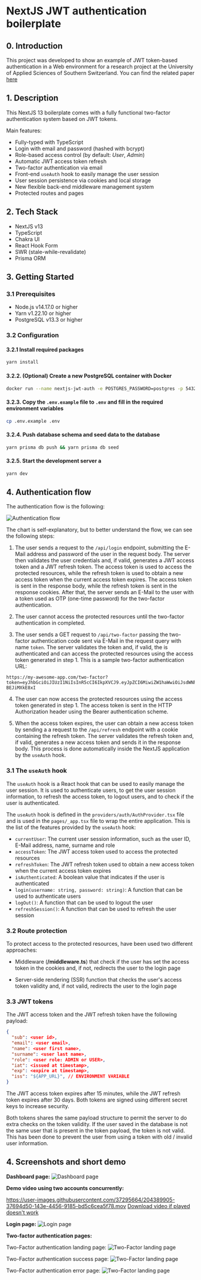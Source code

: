 # NextJS JWT authentication boilerplate

## 0. Introduction

This project was developed to show an example of JWT token-based authentication in a Web environment for a research project at the University of Applied Sciences of Southern Switzerland. You can find the related paper [here](./paper/README.md)

## 1. Description

This NextJS 13 boilerplate comes with a fully functional two-factor authentication system based on JWT tokens.

Main features:

- Fully-typed with TypeScript
- Login with email and password (hashed with bcrypt)
- Role-based access control (by default: *User*, *Admin*)
- Automatic JWT access token refresh
- Two-factor authentication via email
- Front-end `useAuth` hook to easily manage the user session
- User session persistence via cookies and local storage
- New flexible back-end middleware management system
- Protected routes and pages

## 2. Tech Stack

- NextJS v13
- TypeScript
- Chakra UI
- React Hook Form
- SWR (stale-while-revalidate)
- Prisma ORM

## 3. Getting Started

### 3.1 Prerequisites

- Node.js v14.17.0 or higher
- Yarn v1.22.10 or higher
- PostgreSQL v13.3 or higher

### 3.2 Configuration

#### 3.2.1 Install required packages

```sh
yarn install
```

#### 3.2.2. (Optional) Create a new PostgreSQL container with Docker
  
```sh
docker run --name nextjs-jwt-auth -e POSTGRES_PASSWORD=postgres -p 5432:5432 -d postgres
```

#### 3.2.3. Copy the `.env.example` file to `.env` and fill in the required environment variables

```sh
cp .env.example .env
```

#### 3.2.4. Push database schema and seed data to the database
  
```sh
yarn prisma db push && yarn prisma db seed
```

#### 3.2.5. Start the development server a

```sh
yarn dev
```

## 4. Authentication flow

The authentication flow is the following:

![Authentication flow](./paper/images/demo/demo_auth_flow.jpeg)

The chart is self-explanatory, but to better understand the flow, we can see the following steps:

1. The user sends a request to the `/api/login` endpoint, submitting the E-Mail address and password of the user in the request body. The server then validates the user credentials and, if valid, generates a JWT access token and a JWT refresh token. The access token is used to access the protected resources, while the refresh token is used to obtain a new access token when the current access token expires. The access token is sent in the response body, while the refresh token is sent in the response cookies. After that, the server sends an E-Mail to the user with a token used as OTP (one-time password) for the two-factor authentication.

2. The user cannot access the protected resources until the two-factor authentication in completed.

3. The user sends a GET request to `/api/two-factor` passing the two-factor authentication code sent via E-Mail in the request query with name `token`. The server validates the token and, if valid, the is authenticated and can access the protected resources using the access token generated in step 1. This is a sample two-factor authentication URL:

  ```url
  https://my-awesome-app.com/two-factor?token=eyJhbGciOiJIUzI1NiIsInR5cCI6IkpXVCJ9.eyJpZCI6MiwiZW1haWwiOiJsdWNhNjQ2OUBnbWFpbC5jb20iLCJuYW1lIjoiSmFuZSIsInN1cm5hbWUiOiJXaGl0ZSIsInJvbGUiOiJBRE1JTiIsImlhdCI6MTY2OTU0Mjk3MiwiZXhwIjoxNjY5NTQzODcyfQ.swKDoKXq72NOzOmRj781_X1EiH2pw2F-BEJiMXkE8xI
  ```

4. The user can now access the protected resources using the access token generated in step 1. The access token is sent in the HTTP Authorization header using the Bearer authentication scheme.

5. When the access token expires, the user can obtain a new access token by sending a a request to the `/api/refresh` endpoint with a cookie containing the refresh token. The server validates the refresh token and, if valid, generates a new access token and sends it in the response body. This process is done automatically inside the NextJS application by the `useAuth` hook.

### 3.1  The `useAuth` hook

The `useAuth` hook is a React hook that can be used to easily manage the user session. It is used to authenticate users, to get the user session information, to refresh the access token, to logout users, and to check if the user is authenticated.

The `useAuth` hook is defined in the `providers/auth/AuthProvider.tsx` file and is used in the `pages/_app.tsx` file to wrap the entire application. This is the list of the features provided by the `useAuth` hook:

- `currentUser`: The current user session information, such as the user ID, E-Mail address, name, surname and role
- `accessToken`: The JWT access token used to access the protected resources
- `refreshToken`: The JWT refresh token used to obtain a new access token when the current access token expires
- `isAuthenticated`: A boolean value that indicates if the user is authenticated
- `login(username: string, password: string)`: A function that can be used to authenticate users
- `logOut()`: A function that can be used to logout the user
- `refreshSession()`: A function that can be used to refresh the user session

### 3.2 Route protection

To protect access to the protected resources, have been used two different approaches:

- Middleware (**/middleware.ts**) that check if the user has set the access token in the cookies and, if not, redirects the user to the login page

- Server-side rendering (SSR) function that checks the user's access token validity and, if not valid, redirects the user to the login page

### 3.3 JWT tokens

The JWT access token and the JWT refresh token have the following payload:

```json
{
  "sub": <user id>,
  "email": <user email>,
  "name": <user first name>,
  "surname": <user last name>,
  "role": <user role: ADMIN or USER>,
  "iat": <issued at timestamp>,
  "exp": <expire at timestamp>,
  "iss": "${APP_URL}", // ENVIRONMENT VARIABLE
}
```

The JWT access token expires after 15 minutes, while the JWT refresh token expires after 30 days. Both tokens are signed using different secret keys to increase security.

Both tokens shares the same payload structure to permit the server to do extra checks on the token validity. If the user saved in the database is not the same user that is present in the token payload, the token is not valid. This has been done to prevent the user from using a token with old / invalid user information.

## 4. Screenshots and short demo

**Dashboard page:**
![Dashboard page](./paper/images/demo/demo_dashboard.png)

**Demo video using two accounts concurrently:**

https://user-images.githubusercontent.com/37295664/204389905-37694d50-143e-4456-9185-bd5c6cea5f78.mov
[Download video if played doesn't work](./paper/videos/demo.mp4)

**Login page:**
![Login page](./paper/images/demo/demo_login.png)

**Two-factor authentication pages:**

Two-Factor authentication landing page:
![Two-Factor landing page](./paper/images/demo/demo_two_factor_info.png)

Two-Factor authentication success page:
![Two-Factor landing page](./paper/images/demo/demo_two_factor_success.png)

Two-Factor authentication error page:
![Two-Factor landing page](./paper/images/demo/demo_two_factor_error.png)
